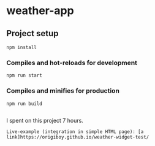 # weather-app

## Project setup
```
npm install
```

### Compiles and hot-reloads for development
```
npm run start
```

### Compiles and minifies for production
```
npm run build
```

```
```
I spent on this project 7 hours.
```
Live-example (integration in simple HTML page): [a link]https://origiboy.github.io/weather-widget-test/
